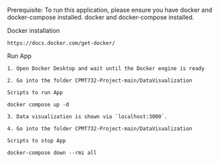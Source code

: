 Prerequisite:
    To run this application, please ensure you have docker and docker-compose installed.
    docker and docker-compose installed.

Docker installation

    https://docs.docker.com/get-docker/

Run App

    1. Open Docker Desktop and wait until the Docker engine is ready

    2. Go into the folder CPMT732-Project-main/DataVisualization

    Scripts to run App

    docker compose up -d

    3. Data visualization is shown via `localhost:3000`.

    4. Go into the folder CPMT732-Project-main/DataVisualization

    Scripts to stop App

    docker-compose down --rmi all
